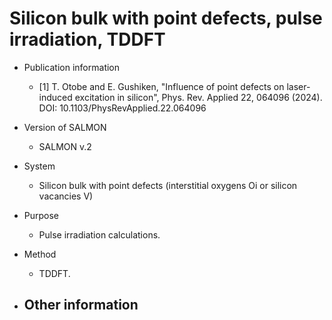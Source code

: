 # Silicon bulk with point defects, pulse irradiation, TDDFT

- Publication information
    - [1] T. Otobe and E. Gushiken, "Influence of point defects on laser-induced excitation in silicon", Phys. Rev. Applied 22, 064096 (2024). DOI: 10.1103/PhysRevApplied.22.064096
    
- Version of SALMON
    - SALMON v.2

- System
    - Silicon bulk with point defects (interstitial oxygens Oi or silicon vacancies V) 
    
- Purpose
    - Pulse irradiation calculations. 

- Method
    - TDDFT.
    
- Other information
    - 
